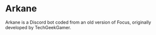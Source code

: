 # Arkane
Arkane is a Discord bot coded from an old version of Focus, originally developed by TechGeekGamer.